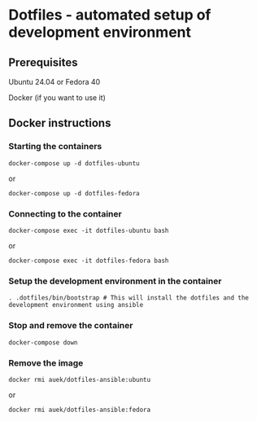 # Dotfiles - automated setup of development environment

## Prerequisites
Ubuntu 24.04 or Fedora 40

Docker (if you want to use it)

## Docker instructions

### Starting the containers

`docker-compose up -d dotfiles-ubuntu`

or

`docker-compose up -d dotfiles-fedora`

### Connecting to the container

`docker-compose exec -it dotfiles-ubuntu bash`

or

`docker-compose exec -it dotfiles-fedora bash`


### Setup the development environment in the container

`. .dotfiles/bin/bootstrap # This will install the dotfiles and the development environment using ansible`

### Stop and remove the container
`docker-compose down`

### Remove the image
`docker rmi auek/dotfiles-ansible:ubuntu`

or

`docker rmi auek/dotfiles-ansible:fedora`



